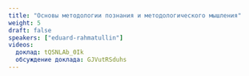 ```yaml
---
title: "Основы методологии познания и методологического мышления"
weight: 5
draft: false
speakers: ["eduard-rahmatullin"]
videos:
  доклад: tQSNLAb_0Ik
  обсуждение доклада: GJVutRSduhs
---
```

